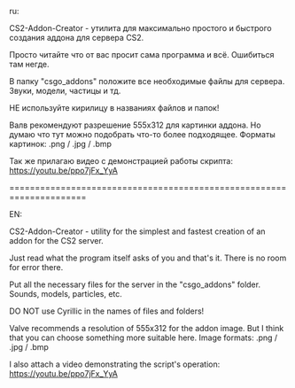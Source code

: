 ru:

CS2-Addon-Creator - утилита для максимально простого и быстрого создания аддона для сервера CS2. 

Просто читайте что от вас просит сама программа и всё. Ошибиться там негде. 

В папку "csgo_addons" положите все необходимые файлы для сервера. Звуки, модели, частицы и тд.

НЕ используйте кирилицу в названиях файлов и папок!

Валв рекомендуют разрешение 555x312 для картинки аддона. Но думаю что тут можно подобрать что-то более подходящее. Форматы картинок: .png / .jpg / .bmp

Так же прилагаю видео с демонстрацией работы скрипта: https://youtu.be/ppo7jFx_YyA

=====================================================================

EN:

CS2-Addon-Creator - utility for the simplest and fastest creation of an addon for the CS2 server.

Just read what the program itself asks of you and that's it. There is no room for error there.

Put all the necessary files for the server in the "csgo_addons" folder. Sounds, models, particles, etc.

DO NOT use Cyrillic in the names of files and folders!

Valve recommends a resolution of 555x312 for the addon image. But I think that you can choose something more suitable here. Image formats: .png / .jpg / .bmp

I also attach a video demonstrating the script's operation: https://youtu.be/ppo7jFx_YyA
